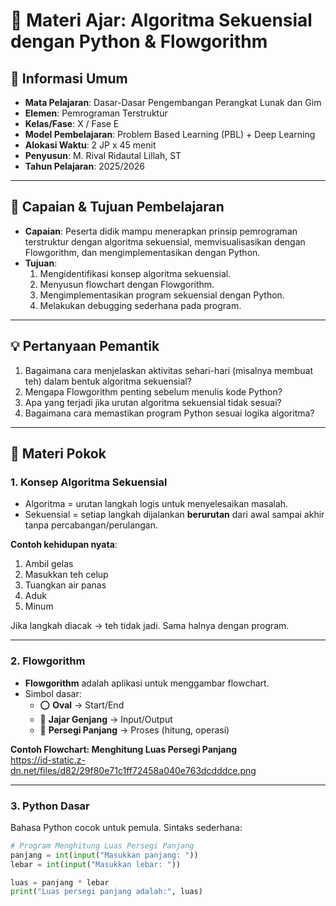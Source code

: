 # 📘 Materi Ajar: Algoritma Sekuensial dengan Python & Flowgorithm

## 🏫 Informasi Umum
- **Mata Pelajaran**: Dasar-Dasar Pengembangan Perangkat Lunak dan Gim  
- **Elemen**: Pemrograman Terstruktur  
- **Kelas/Fase**: X / Fase E  
- **Model Pembelajaran**: Problem Based Learning (PBL) + Deep Learning  
- **Alokasi Waktu**: 2 JP x 45 menit  
- **Penyusun**: M. Rival Ridautal Lillah, ST  
- **Tahun Pelajaran**: 2025/2026  

---

## 🎯 Capaian & Tujuan Pembelajaran
- **Capaian**: Peserta didik mampu menerapkan prinsip pemrograman terstruktur dengan algoritma sekuensial, memvisualisasikan dengan Flowgorithm, dan mengimplementasikan dengan Python.  
- **Tujuan**:  
  1. Mengidentifikasi konsep algoritma sekuensial.  
  2. Menyusun flowchart dengan Flowgorithm.  
  3. Mengimplementasikan program sekuensial dengan Python.  
  4. Melakukan debugging sederhana pada program.  

---

## 💡 Pertanyaan Pemantik
1. Bagaimana cara menjelaskan aktivitas sehari-hari (misalnya membuat teh) dalam bentuk algoritma sekuensial?  
2. Mengapa Flowgorithm penting sebelum menulis kode Python?  
3. Apa yang terjadi jika urutan algoritma sekuensial tidak sesuai?  
4. Bagaimana cara memastikan program Python sesuai logika algoritma?  

---

## 📘 Materi Pokok

### 1. Konsep Algoritma Sekuensial
- Algoritma = urutan langkah logis untuk menyelesaikan masalah.  
- Sekuensial = setiap langkah dijalankan **berurutan** dari awal sampai akhir tanpa percabangan/perulangan.  

**Contoh kehidupan nyata**:  
1. Ambil gelas  
2. Masukkan teh celup  
3. Tuangkan air panas  
4. Aduk  
5. Minum  

Jika langkah diacak → teh tidak jadi. Sama halnya dengan program.

---

### 2. Flowgorithm
- **Flowgorithm** adalah aplikasi untuk menggambar flowchart.  
- Simbol dasar:  
  - ⭕ **Oval** → Start/End  
  - 🔷 **Jajar Genjang** → Input/Output  
  - 🔲 **Persegi Panjang** → Proses (hitung, operasi)  

**Contoh Flowchart: Menghitung Luas Persegi Panjang**  
https://id-static.z-dn.net/files/d82/29f80e71c1ff72458a040e763dcdddce.png


---

### 3. Python Dasar
Bahasa Python cocok untuk pemula. Sintaks sederhana:

```python
# Program Menghitung Luas Persegi Panjang
panjang = int(input("Masukkan panjang: "))
lebar = int(input("Masukkan lebar: "))

luas = panjang * lebar
print("Luas persegi panjang adalah:", luas)

